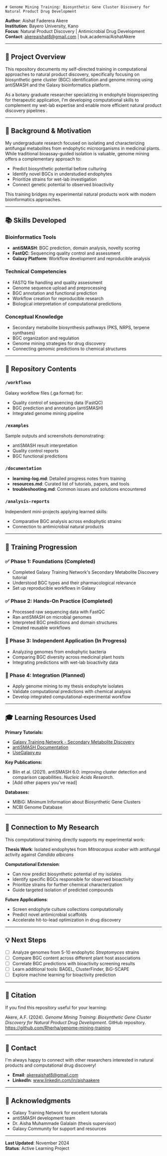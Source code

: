                                                                                                                                              # Genome Mining Training: Biosynthetic Gene Cluster Discovery for Natural Product Drug Development

**Author**: Aishat Faderera Akere  
**Institution**: Bayero University, Kano  
**Focus**: Natural Product Discovery | Antimicrobial Drug Development  
**Contact**: akereaishat8@gmail.com | buk.academia/AishatAkere

---

## 🎯 Project Overview

This repository documents my self-directed training in computational approaches to natural product discovery, specifically focusing on biosynthetic gene cluster (BGC) identification and genome mining using antiSMASH and the Galaxy bioinformatics platform.

As a botany graduate researcher specializing in endophyte bioprospecting for therapeutic application, I'm developing computational skills to complement my wet-lab expertise and enable more efficient natural product discovery pipelines .
                          
---

## 🔬 Background & Motivation
      
My undergraduate research focused on isolating and characterizing antifungal metabolites from endophytic microorganisms in medicinal plants. While traditional bioassay-guided isolation is valuable, genome mining offers a complementary approach to:                                                                                                                                        
- Predict biosynthetic potential before culturing
- Identify novel BGCs in understudied endophytes
- Prioritize strains for wet-lab investigation
- Connect genetic potential to observed bioactivity

This training bridges my experimental natural products work with modern bioinformatics approaches.

---

## 📚 Skills Developed

### Bioinformatics Tools
- **antiSMASH**: BGC prediction, domain analysis, novelty scoring
- **FastQC**: Sequencing quality control and assessment
- **Galaxy Platform**: Workflow development and reproducible analysis

### Technical Competencies
- FASTQ file handling and quality assessment
- Genome sequence upload and preprocessing
- BGC annotation and functional prediction
- Workflow creation for reproducible research
- Biological interpretation of computational predictions

### Conceptual Knowledge
- Secondary metabolite biosynthesis pathways (PKS, NRPS, terpene synthases)
- BGC organization and regulation
- Genome mining strategies for drug discovery
- Connecting genomic predictions to chemical structures

---

## 📁 Repository Contents

### `/workflows`
Galaxy workflow files (.ga format) for:
- Quality control of sequencing data (FastQC)
- BGC prediction and annotation (antiSMASH)
- Integrated genome mining pipeline

### `/examples`
Sample outputs and screenshots demonstrating:
- antiSMASH result interpretation
- Quality control reports
- BGC functional predictions

### `/documentation`
- **learning-log.md**: Detailed progress notes from training
- **resources.md**: Curated list of tutorials, papers, and tools
- **troubleshooting.md**: Common issues and solutions encountered

### `/analysis-reports`
Independent mini-projects applying learned skills:
- Comparative BGC analysis across endophytic strains
- Connection to antimicrobial natural products

---

## 🚀 Training Progression

### ✅ Phase 1: Foundations (Completed)
- Completed Galaxy Training Network's Secondary Metabolite Discovery tutorial
- Understood BGC types and their pharmacological relevance
- Set up reproducible workflows in Galaxy

### ✅ Phase 2: Hands-On Practice (Completed)
- Processed raw sequencing data with FastQC
- Ran antiSMASH on microbial genomes
- Interpreted BGC predictions and domain structures
- Created reusable workflows

### 🔄 Phase 3: Independent Application (In Progress)
- Analyzing genomes from endophytic bacteria
- Comparing BGC diversity across medicinal plant hosts
- Integrating predictions with wet-lab bioactivity data

### 📅 Phase 4: Integration (Planned)
- Apply genome mining to my thesis endophyte isolates
- Validate computational predictions with chemical analysis
- Develop integrated computational-experimental workflow

---

## 🎓 Learning Resources Used

**Primary Tutorials:**
- [Galaxy Training Network - Secondary Metabolite Discovery](https://training.galaxyproject.org/)
- [antiSMASH Documentation](https://docs.antismash.secondarymetabolites.org/)
- [UseGalaxy.eu](https://usegalaxy.eu/)

**Key Publications:**
- Blin et al. (2021). antiSMASH 6.0: improving cluster detection and comparison capabilities. *Nucleic Acids Research*.
- [Add other papers you've read]

**Databases:**
- MIBiG: Minimum Information about Biosynthetic Gene Clusters
- NCBI Genome Database

---

## 🔗 Connection to My Research

This computational training directly supports my experimental work:

**Thesis Work**: Isolated endophytes from *Mitracarpus scaber* with antifungal activity against *Candida albicans*

**Computational Extension**: 
- Can now predict biosynthetic potential of my isolates
- Identify specific BGCs responsible for observed bioactivity
- Prioritize strains for further chemical characterization
- Guide targeted isolation of predicted compounds

**Future Applications**:
- Screen endophyte culture collections computationally
- Predict novel antimicrobial scaffolds
- Accelerate hit-to-lead optimization in drug discovery

---

## 💡 Next Steps

- [ ] Analyze genomes from 5-10 endophytic *Streptomyces* strains
- [ ] Compare BGC content across different plant host associations
- [ ] Correlate BGC predictions with bioactivity screening results
- [ ] Learn additional tools: BAGEL, ClusterFinder, BiG-SCAPE
- [ ] Explore machine learning for bioactivity prediction

---

## 📄 Citation

If you find this repository useful for your learning:

Akere, A.F. (2024). *Genome Mining Training: Biosynthetic Gene Cluster Discovery for Natural Product Drug Development*. GitHub repository. https://github.com/Rherha/genome-mining-training

---            

## 📧 Contact

I'm always happy to connect with other researchers interested in natural products and computational drug discovery!

- **Email**: akereaishat8@gmail.com
- **LinkedIn**: www.linkedin.com/in/aishaakere


---

## 🙏 Acknowledgments

- Galaxy Training Network for excellent tutorials
- antiSMASH development team
- Dr. Aisha Muhammade Galalain (thesis supervisor)
- Galaxy Community for support and resources

---

**Last Updated**: November 2024  
**Status**: Active Learning Project                                                                                                    

